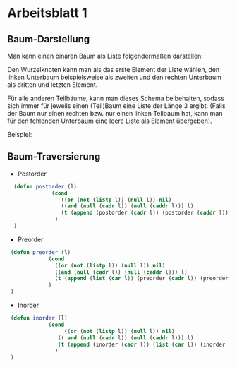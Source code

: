 # Arbeitsblatt 1

## Baum-Darstellung
Man kann einen binären Baum als Liste folgendermaßen darstellen:

Den Wurzelknoten kann man als das erste Element der Liste wählen, den linken Unterbaum beispielsweise als zweiten und den rechten Unterbaum als dritten und letzten Element.

Für alle anderen Teilbäume, kann man dieses Schema beibehalten, sodass sich immer für jeweils einen (Teil)Baum eine Liste der Länge 3 ergibt. (Falls der Baum nur einen rechten bzw. nur einen linken Teilbaum hat, kann man für den fehlenden Unterbaum eine leere Liste als Element übergeben).

Beispiel: 



## Baum-Traversierung

* Postorder
```lisp  
  (defun postorder (l)
              (cond
                 ((or (not (listp l)) (null l)) nil)
                 ((and (null (cadr l)) (null (caddr l))) l)
                 (t (append (postorder (cadr l)) (postorder (caddr l)) (list (car l))))
               )
  )

``` 
 * Preorder
 
 ```lisp  
  (defun preorder (l)
              (cond
                ((or (not (listp l)) (null l)) nil)
                ((and (null (cadr l)) (null (caddr l))) l)
                (t (append (list (car l)) (preorder (cadr l)) (preorder (caddr l))))
              )
  )

```
 * Inorder
 
  ```lisp  
   (defun inorder (l)
               (cond
                	((or (not (listp l)) (null l)) nil)
                  (( and (null (cadr l)) (null (caddr l))) l)
                  (t (append (inorder (cadr l)) (list (car l)) (inorder (caddr l))))
                 )
   )

```
 
 
 
 
